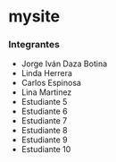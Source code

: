 # mysite
### Integrantes
- Jorge Iván Daza Botina
- Linda Herrera
- Carlos Espinosa
- Lina Martinez
- Estudiante 5
- Estudiante 6
- Estudiante 7
- Estudiante 8
- Estudiante 9
- Estudiante 10

